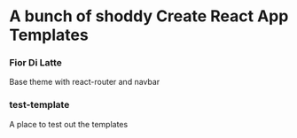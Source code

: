 # A bunch of shoddy Create React App Templates

### Fior Di Latte
Base theme with react-router and navbar 

### test-template
A place to test out the templates